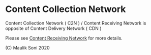 # Content Collection Network
Content Collection Network ( C2N ) / Content Receiving Network is opposite of Content Delivery Network ( CDN )

Please see [Content Receiving Network](https://github.com/mauliksoni/Content-Receiving-Network) for more details.

(C) Maulik Soni 2020
